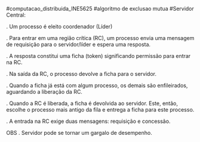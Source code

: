 #computacao_distribuida_INE5625
#algoritmo de exclusao mutua
#Servidor Central:

. Um processo é eleito coordenador (Líder)

. Para entrar em uma região crítica (RC), um processo envia uma mensagem de requisição para o servidor/líder e espera uma resposta.

. A resposta constitui uma ficha (token) significando permissão para entrar na RC.

. Na saída da RC, o processo devolve a ficha para o servidor.

. Quando a ficha já está com algum processo, os demais são enfileirados, aguardando a liberação da RC.

. Quando a RC é liberada, a ficha é devolvida ao servidor. Este, então, escolhe o processo mais antigo da fila e entrega a ficha para este processo.

. A entrada na RC exige duas mensagens:
requisição e concessão.

OBS
. Servidor pode se tornar um gargalo de desempenho.
